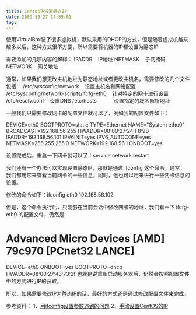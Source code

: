 ```yaml
---
title: Centos下设置静态IP
date: 2009-10-27 14:55:01
tag: 
---
```


使用VirtualBox装了很多虚拟机，默认采用的DHCP的方式，但是随着虚拟机越来越多以后，这种方式很不方便，所以需要将机器的IP都设置为静态IP

需要添加的几项内容的解释：
IPADDR    IP地址
NETMASK    子网掩码
NETWORK    网关地址

通常，如果我们想更改主机地址为静态地址或者更改主机名，需要修改的几个文件包括：
/etc/sysconfig/network    设置主机名和网络配置
/etc/sysconfig/network-scripts/ifcfg-eth0    针对特定的网卡进行设置
/etc/resolv.conf    设置DNS
/etc/hosts            设置指定的域名解析地址

一般我们只需要修改网卡的配置文件就可以了，例如我的配置文件如下：

DEVICE=eth0
BOOTPROTO=static
TYPE=Ethernet
NAME="System etho0"
BROADCAST=192.168.56.255
HWADDR=08:00:27:24:F8:9B
IPADDR=192.168.56.101
IPV6INIT=yes
IPV6_AUTOCONF=yes
NETMASK=255.255.255.0
NETWORK=192.168.56.1
ONBOOT=yes

设置完成后，重启一下网卡就可以了：service network restart

我们还有一个办法可以实现设置静态IP，那就是通过 ifconfig 这个命令。通常，我们都用它来查看当前网卡的一些信息，同时，他也可以用来进行一些网卡信息的设置。

修改的命令如下：ifconfig eth0 192.168.56.102

但是，这个命令执行后，只能够在当前会话中修改网卡的地址，我们看一下 ifcfg-eth0 的配置文件，仍然是
# Advanced Micro Devices [AMD] 79c970 [PCnet32 LANCE]
DEVICE=eth0
ONBOOT=yes
BOOTPROTO=dhcp
HWADDR=08:00:27:43:73:2f
也就是说重新启动服务器后，仍然会按照配置文件中的方式进行IP的获取。

所以，如果需要修改IP为静态IP的话，最好的方式还是通过修改配置文件来完成。

参考资料：
1、[用ifconfig设置参数遇到的问题](http://linux.chinaunix.net/bbs/archiver/tid-1062209-page-1.html)
2、[手动设置CentOS的IP](http://www.linuxdiyf.com/viewarticle.php?id=83146)











